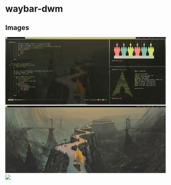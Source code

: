 # waybar-dwm

## Images

![1](assets/image1.png)
![2](assets/image2.png)
<img src="./assets/demo.gif" align="center" width="800px">
